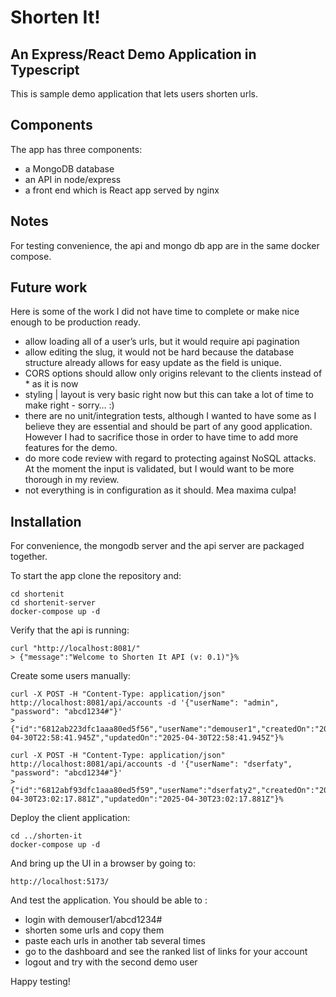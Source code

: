 # Shorten It!
## An Express/React Demo Application in Typescript

This is sample demo application that lets users shorten urls.
 
## Components
The app has three components:
- a MongoDB database
- an API in node/express
- a front end which is React app served by nginx

## Notes
For testing convenience, the api and mongo db app are in the same docker compose.

## Future work
Here is some of the work I did not have time to complete or make nice enough to be production ready.

- allow loading all of a user’s urls, but it would require api pagination
- allow editing the slug, it would not be hard because the database structure already allows for easy update as the field is unique.
- CORS options should allow only origins relevant to the clients instead of * as it is now
- styling | layout is very basic right now but this can take a lot of time to make right - sorry… :)
- there are no unit/integration tests, although I wanted to have some as I believe they are essential and should be part of any good application. However I had to sacrifice those in order to have time to add more features for the demo. 
- do more code review with regard to protecting against NoSQL attacks. At the moment the input is validated, but I would want to be more thorough in my review.
- not everything is in configuration as it should. Mea maxima culpa!
 
## Installation
For convenience, the mongodb server and the api server are packaged together.

To start the app clone the repository and:
```
cd shortenit
cd shortenit-server
docker-compose up -d
```

Verify that the api is running:
```
curl "http://localhost:8081/"
> {"message":"Welcome to Shorten It API (v: 0.1)"}%
```

Create some users manually:
```
curl -X POST -H "Content-Type: application/json" http://localhost:8081/api/accounts -d '{"userName": "admin", "password": "abcd1234#"}'
> {"id":"6812ab223dfc1aaa80ed5f56","userName":"demouser1","createdOn":"2025-04-30T22:58:41.945Z","updatedOn":"2025-04-30T22:58:41.945Z"}%

curl -X POST -H "Content-Type: application/json" http://localhost:8081/api/accounts -d '{"userName": "dserfaty", "password": "abcd1234#"}'
> {"id":"6812abf93dfc1aaa80ed5f59","userName":"dserfaty2","createdOn":"2025-04-30T23:02:17.881Z","updatedOn":"2025-04-30T23:02:17.881Z"}%
```

Deploy the client application:
```
cd ../shorten-it
docker-compose up -d
```

And bring up the UI in a browser by going to:
```
http://localhost:5173/
```

And test the application. You should be able to :
- login with demouser1/abcd1234#
- shorten some urls and copy them
- paste each urls in another tab several times
- go to the dashboard and see the ranked list of links for your account
- logout and try with the second demo user


Happy testing!

 